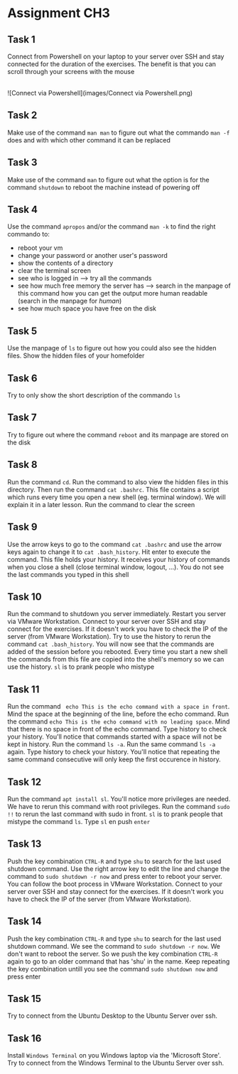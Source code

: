 # Assignment CH3
## Task 1
Connect from Powershell on your laptop to your server over SSH and stay connected for the duration of the exercises. The benefit is that you can scroll through your screens with the mouse  

<br/>![Connect via Powershell](images/Connect via Powershell.png)  

## Task 2
Make use of the command `man man` to figure out what the commando `man -f` does and with which other command it can be replaced


## Task 3
Make use of the command `man` to figure out what the option is for the command `shutdown` to reboot the machine instead of powering off

## Task 4
Use the command `apropos` and/or the command `man -k` to find the right commando to:
- reboot your vm
- change your password or another user's password
- show the contents of a directory
- clear the terminal screen
- see who is logged in --> try all the commands
- see how much free memory the server has  --> search in the manpage of this command how you can get the output more human readable (search in the manpage for _human_)
- see how much space you have free on the disk 

## Task 5
Use the manpage of `ls` to figure out how you could also see the hidden files. Show the hidden files of your homefolder

## Task 6 
Try to only show the short description of the commando `ls`

## Task 7 
Try to figure out where the command `reboot` and its manpage are stored on the disk

## Task 8 
Run the command `cd`. Run the command to also view the hidden files in this directory. Then run the command `cat .bashrc`. This file contains a script which runs every time you open a new shell (eg. terminal window). We will explain it in a later lesson. Run the command to clear the screen

## Task 9 
Use the arrow keys to go to the command `cat .bashrc` and use the arrow keys again to change it to `cat .bash_history`. Hit enter to execute the command. This file holds your history. It receives your history of commands when you close a shell (close terminal window, logout, ...). You do not see the last commands you typed in this shell

## Task 10
Run the command to shutdown you server immediately. Restart you server via VMware Workstation.
Connect to your server over SSH and stay connect for the exercises. If it doesn't work you have to check the IP of the server (from VMware Workstation).
Try to use the history to rerun the command `cat .bash_history`. You will now see that the commands are added of the session before you rebooted. Every time you start a new shell the commands from this file are copied into the shell's memory so we can use the history.
`sl` is to prank people who mistype 

## Task 11
Run the command ` echo This is the echo command with a space in front`. Mind the space at the beginning of the line, before the echo command.
Run the command `echo This is the echo command with no leading space`. Mind that there is no space in front of the echo command.
Type history to check your history.
You'll notice that commands started with a space will not be kept in history.
Run the command `ls -a`.
Run the same command `ls -a` again.
Type history to check your history.
You'll notice that repeating the same command consecutive will only keep the first occurence in history.


## Task 12
Run the command `apt install sl`. You'll notice more privileges are needed. We have to rerun this command with root privileges. Run the command `sudo !!` to rerun the last command with sudo in front. `sl` is to prank people that mistype the command `ls`. Type `sl` en push `enter`

## Task 13
Push the key combination `CTRL-R` and type `shu` to search for the last used shutdown command. Use the right arrow key to edit the line and change the command to `sudo shutdown -r now` and press enter to reboot your server. You can follow the boot process in VMware Workstation. Connect to your server over SSH and stay connect for the exercises. If it doesn't work you have to check the IP of the server (from VMware Workstation).

## Task 14
Push the key combination `CTRL-R` and type `shu` to search for the last used shutdown command. We see the command to `sudo shutdown -r now`. We don't want to reboot the server.  So we push the key combination `CTRL-R` again to go to an older command that has 'shu' in the name. Keep repeating the key combination untill you see the command `sudo shutdown now` and press enter

## Task 15
Try to connect from the Ubuntu Desktop to the Ubuntu Server over ssh.  

## Task 16
Install `Windows Terminal` on you Windows laptop via the 'Microsoft Store'. Try to connect from the Windows Terminal to the Ubuntu Server over ssh. 

